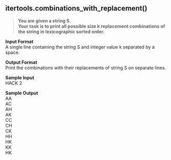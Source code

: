 ## itertools.combinations_with_replacement()
> **You are given a string S. <br/>
Your task is to print all possible size k replacement combinations of the string in 
lexicographic sorted order.**<br/>

**Input Format**<br/>
A single line containing the string S and integer value k separated by a space.<br/>

**Output Format** <br/>
Print the combinations with their replacements of string S on separate lines.<br/>

**Sample Input**<br/>
HACK 2<br/>

**Sample Output**<br/>
AA<br/>
AC<br/>
AH<br/>
AK<br/>
CC<br/>
CH<br/>
CK<br/>
HH<br/>
HK<br/>
KK<br/>
HK